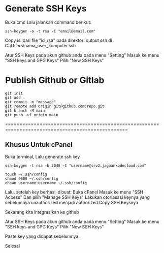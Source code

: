 # Generate SSH Keys

Buka cmd
Lalu jalankan command berikut:
```
ssh-keygen -o -t rsa -C "email@email.com"
```

Copy isi dari file "id_rsa" pada direktori output ssh di : C:\Users\nama_user_komputer\.ssh

Atur SSH Keys pada akun github anda pada menu "Setting"
Masuk ke menu "SSH keys and GPG Keys"
Pilih "New SSH Keys"

# Publish Github or Gitlab
```
git init
git add .
git commit -m "message"
git remote add origin git@github.com:repo.git
git branch -M main
git push -uf origin main
```
=================================================================================================

## Khusus Untuk cPanel

Buka terminal,
Lalu generate ssh key

```
ssh-keygen -t rsa -b 2048 -C "username@srv2.jagoankodecloud.com"

touch ~/.ssh/config
chmod 0600 ~/.ssh/config
chown username:username ~/.ssh/config
```

Lalu, setelah key berhasil dibuat:
Buka cPanel
Masuk ke menu "SSH Access"
Dan pilih "Manage SSH Keys"
Lakukan otoriasasi keynya yang sebelumnya unauthorized menjadi authorized
Copy SSH Keysnya

Sekarang kita integrasikan ke github

Atur SSH Keys pada akun github anda pada menu "Setting"
Masuk ke menu "SSH keys and GPG Keys"
Pilih "New SSH Keys"

Paste key yang didapat sebelumnya.

Selesai
